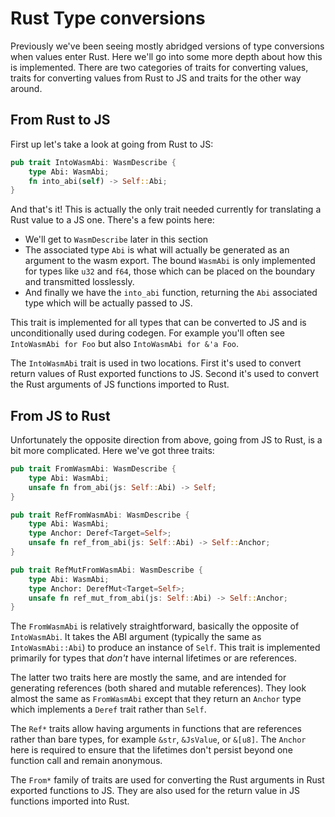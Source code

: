 # Rust Type conversions

Previously we've been seeing mostly abridged versions of type conversions when
values enter Rust. Here we'll go into some more depth about how this is
implemented. There are two categories of traits for converting values, traits
for converting values from Rust to JS and traits for the other way around.

## From Rust to JS

First up let's take a look at going from Rust to JS:

```rust
pub trait IntoWasmAbi: WasmDescribe {
    type Abi: WasmAbi;
    fn into_abi(self) -> Self::Abi;
}
```

And that's it! This is actually the only trait needed currently for translating
a Rust value to a JS one. There's a few points here:

* We'll get to `WasmDescribe` later in this section
* The associated type `Abi` is what will actually be generated as an argument to
  the wasm export. The bound `WasmAbi` is only implemented for types like `u32`
  and `f64`, those which can be placed on the boundary and transmitted
  losslessly.
* And finally we have the `into_abi` function, returning the `Abi` associated
  type which will be actually passed to JS.

This trait is implemented for all types that can be converted to JS and is
unconditionally used during codegen. For example you'll often see `IntoWasmAbi
for Foo` but also `IntoWasmAbi for &'a Foo`.

The `IntoWasmAbi` trait is used in two locations. First it's used to convert
return values of Rust exported functions to JS. Second it's used to convert the
Rust arguments of JS functions imported to Rust.

## From JS to Rust

Unfortunately the opposite direction from above, going from JS to Rust, is a bit
more complicated. Here we've got three traits:

```rust
pub trait FromWasmAbi: WasmDescribe {
    type Abi: WasmAbi;
    unsafe fn from_abi(js: Self::Abi) -> Self;
}

pub trait RefFromWasmAbi: WasmDescribe {
    type Abi: WasmAbi;
    type Anchor: Deref<Target=Self>;
    unsafe fn ref_from_abi(js: Self::Abi) -> Self::Anchor;
}

pub trait RefMutFromWasmAbi: WasmDescribe {
    type Abi: WasmAbi;
    type Anchor: DerefMut<Target=Self>;
    unsafe fn ref_mut_from_abi(js: Self::Abi) -> Self::Anchor;
}
```

The `FromWasmAbi` is relatively straightforward, basically the opposite of
`IntoWasmAbi`. It takes the ABI argument (typically the same as
`IntoWasmAbi::Abi`) to produce an instance of
`Self`. This trait is implemented primarily for types that *don't* have internal
lifetimes or are references.

The latter two traits here are mostly the same, and are intended for generating
references (both shared and mutable references). They look almost the same as
`FromWasmAbi` except that they return an `Anchor` type which implements a
`Deref` trait rather than `Self`.

The `Ref*` traits allow having arguments in functions that are references rather
than bare types, for example `&str`, `&JsValue`, or `&[u8]`. The `Anchor` here
is required to ensure that the lifetimes don't persist beyond one function call
and remain anonymous.

The `From*` family of traits are used for converting the Rust arguments in Rust
exported functions to JS. They are also used for the return value in JS
functions imported into Rust.

